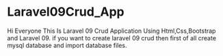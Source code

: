 # Laravel09Crud_App
 Hi Everyone This Is Laravel 09 Crud Application Using Html,Css,Bootstrap and Laravel 09.
 if you want to create laravel 09 crud then first of all create mysql database and import database files. 
